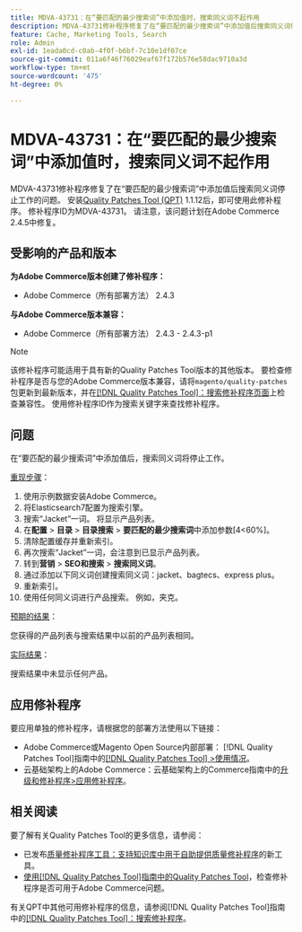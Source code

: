 ```yaml
---
title: MDVA-43731：在“要匹配的最少搜索词”中添加值时，搜索同义词不起作用
description: MDVA-43731修补程序修复了在“要匹配的最少搜索词”中添加值后搜索同义词停止工作的问题。 安装[Quality Patches Tool (QPT)](https://experienceleague.adobe.com/zh-hans/docs/commerce-operations/tools/quality-patches-tool/quality-patches-tool-to-self-serve-quality-patches) 1.1.12后，即可使用此修补程序。 修补程序ID为MDVA-43731。 请注意，该问题计划在Adobe Commerce 2.4.5中修复。
feature: Cache, Marketing Tools, Search
role: Admin
exl-id: 1eada0cd-c0ab-4f0f-b6bf-7c10e1df07ce
source-git-commit: 011a6f46f76029eaf67f172b576e58dac9710a3d
workflow-type: tm+mt
source-wordcount: '475'
ht-degree: 0%

---
```


# MDVA-43731：在“要匹配的最少搜索词”中添加值时，搜索同义词不起作用

MDVA-43731修补程序修复了在“要匹配的最少搜索词”中添加值后搜索同义词停止工作的问题。 安装[Quality Patches Tool (QPT)](https://experienceleague.adobe.com/zh-hans/docs/commerce-operations/tools/quality-patches-tool/quality-patches-tool-to-self-serve-quality-patches) 1.1.12后，即可使用此修补程序。 修补程序ID为MDVA-43731。 请注意，该问题计划在Adobe Commerce 2.4.5中修复。

## 受影响的产品和版本

**为Adobe Commerce版本创建了修补程序：**

* Adobe Commerce（所有部署方法） 2.4.3

**与Adobe Commerce版本兼容：**

* Adobe Commerce（所有部署方法） 2.4.3 - 2.4.3-p1

>[!NOTE]
>
>该修补程序可能适用于具有新的Quality Patches Tool版本的其他版本。 要检查修补程序是否与您的Adobe Commerce版本兼容，请将`magento/quality-patches`包更新到最新版本，并在[[!DNL Quality Patches Tool]：搜索修补程序页面](https://experienceleague.adobe.com/zh-hans/docs/commerce-operations/tools/quality-patches-tool/quality-patches-tool-to-self-serve-quality-patches)上检查兼容性。 使用修补程序ID作为搜索关键字来查找修补程序。

## 问题

在“要匹配的最少搜索词”中添加值后，搜索同义词将停止工作。

<u>重现步骤</u>：

1. 使用示例数据安装Adobe Commerce。
1. 将Elasticsearch7配置为搜索引擎。
1. 搜索“Jacket”一词。 将显示产品列表。
1. 在&#x200B;**配置** > **目录** > **目录搜索** > **要匹配的最少搜索词**&#x200B;中添加参数[4&lt;60%]。
1. 清除配置缓存并重新索引。
1. 再次搜索“Jacket”一词，会注意到已显示产品列表。
1. 转到&#x200B;**营销** > **SEO和搜索** > **搜索同义词**。
1. 通过添加以下同义词创建搜索同义词：jacket、bagtecs、express plus。
1. 重新索引。
1. 使用任何同义词进行产品搜索。 例如，夹克。

<u>预期的结果</u>：

您获得的产品列表与搜索结果中以前的产品列表相同。

<u>实际结果</u>：

搜索结果中未显示任何产品。

## 应用修补程序

要应用单独的修补程序，请根据您的部署方法使用以下链接：

* Adobe Commerce或Magento Open Source内部部署： [!DNL Quality Patches Tool]指南中的[[!DNL Quality Patches Tool] >使用情况](/help/tools/quality-patches-tool/usage.md)。
* 云基础架构上的Adobe Commerce：云基础架构上的Commerce指南中的[升级和修补程序>应用修补程序](https://experienceleague.adobe.com/docs/commerce-cloud-service/user-guide/develop/upgrade/apply-patches.html?lang=zh-Hans)。

## 相关阅读

要了解有关Quality Patches Tool的更多信息，请参阅：

* 已发布[质量修补程序工具：支持知识库中用于自助提供质量修补程序](https://experienceleague.adobe.com/zh-hans/docs/commerce-operations/tools/quality-patches-tool/quality-patches-tool-to-self-serve-quality-patches)的新工具。
* [使用[!DNL Quality Patches Tool]指南中的Quality Patches Tool](/help/tools/quality-patches-tool/patches-available-in-qpt/check-patch-for-magento-issue-with-magento-quality-patches.md)，检查修补程序是否可用于Adobe Commerce问题。

有关QPT中其他可用修补程序的信息，请参阅[!DNL Quality Patches Tool]指南中的[[!DNL Quality Patches Tool]：搜索修补程序](https://experienceleague.adobe.com/tools/commerce-quality-patches/index.html?lang=zh-Hans)。
